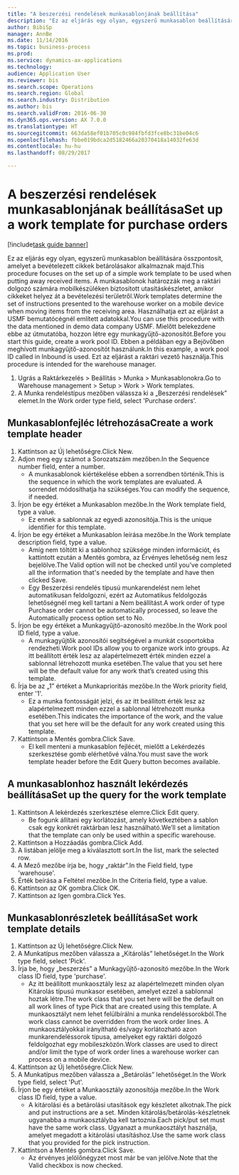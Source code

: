 ```yaml
--- 
title: "A beszerzési rendelések munkasablonjának beállítása"
description: "Ez az eljárás egy olyan, egyszerű munkasablon beállítására összpontosít, amelyet a bevételezett cikkek betárolásakor alkalmaznak majd."
author: BibiSp
manager: AnnBe
ms.date: 11/14/2016
ms.topic: business-process
ms.prod: 
ms.service: dynamics-ax-applications
ms.technology: 
audience: Application User
ms.reviewer: bis
ms.search.scope: Operations
ms.search.region: Global
ms.search.industry: Distribution
ms.author: bis
ms.search.validFrom: 2016-06-30
ms.dyn365.ops.version: AX 7.0.0
ms.translationtype: HT
ms.sourcegitcommit: 663da58ef01b705c0c984fbfd3fce8bc31be04c6
ms.openlocfilehash: fbbe019bdca2d5182466a20370418a14032fe63d
ms.contentlocale: hu-hu
ms.lasthandoff: 08/29/2017

---
```

# <a name="set-up-a-work-template-for-purchase-orders"></a><span data-ttu-id="25b3b-103">A beszerzési rendelések munkasablonjának beállítása</span><span class="sxs-lookup"><span data-stu-id="25b3b-103">Set up a work template for purchase orders</span></span>

[!include[task guide banner](../../includes/task-guide-banner.md)]

<span data-ttu-id="25b3b-104">Ez az eljárás egy olyan, egyszerű munkasablon beállítására összpontosít, amelyet a bevételezett cikkek betárolásakor alkalmaznak majd.</span><span class="sxs-lookup"><span data-stu-id="25b3b-104">This procedure focuses on the set up of a simple work template to be used when putting away received items.</span></span> <span data-ttu-id="25b3b-105">A munkasablonok határozzák meg a raktári dolgozó számára mobilkészüléken biztosított utasításkészletet, amikor cikkeket helyez át a bevételezési területről.</span><span class="sxs-lookup"><span data-stu-id="25b3b-105">Work templates determine the set of instructions presented to the warehouse worker on a mobile device when moving items from the receiving area.</span></span> <span data-ttu-id="25b3b-106">Használhatja ezt az eljárást a USMF bemutatócégnél említett adatokkal.</span><span class="sxs-lookup"><span data-stu-id="25b3b-106">You can use this procedure with the data mentioned in demo data company USMF.</span></span> <span data-ttu-id="25b3b-107">Mielőtt belekezdene ebbe az útmutatóba, hozzon létre egy munkagyűjtő-azonosítót.</span><span class="sxs-lookup"><span data-stu-id="25b3b-107">Before you start this guide, create a work pool ID.</span></span> <span data-ttu-id="25b3b-108">Ebben a példában egy a Bejövőben meghívott munkagyűjtő-azonosítót használunk.</span><span class="sxs-lookup"><span data-stu-id="25b3b-108">In this example, a work pool ID called in Inbound is used.</span></span> <span data-ttu-id="25b3b-109">Ezt az eljárást a raktári vezető használja.</span><span class="sxs-lookup"><span data-stu-id="25b3b-109">This procedure is intended for the warehouse manager.</span></span>

1. <span data-ttu-id="25b3b-110">Ugrás a Raktárkezelés > Beállítás > Munka > Munkasablonokra.</span><span class="sxs-lookup"><span data-stu-id="25b3b-110">Go to Warehouse management > Setup > Work > Work templates.</span></span>
2. <span data-ttu-id="25b3b-111">A Munka rendeléstípus mezőben válassza ki a „Beszerzési rendelések” elemet.</span><span class="sxs-lookup"><span data-stu-id="25b3b-111">In the Work order type field, select 'Purchase orders'.</span></span>

## <a name="create-a-work-template-header"></a><span data-ttu-id="25b3b-112">Munkasablonfejléc létrehozása</span><span class="sxs-lookup"><span data-stu-id="25b3b-112">Create a work template header</span></span>
1. <span data-ttu-id="25b3b-113">Kattintson az Új lehetőségre.</span><span class="sxs-lookup"><span data-stu-id="25b3b-113">Click New.</span></span>
2. <span data-ttu-id="25b3b-114">Adjon meg egy számot a Sorozatszám mezőben.</span><span class="sxs-lookup"><span data-stu-id="25b3b-114">In the Sequence number field, enter a number.</span></span>
    * <span data-ttu-id="25b3b-115">A munkasablonok kiértékelése ebben a sorrendben történik.</span><span class="sxs-lookup"><span data-stu-id="25b3b-115">This is the sequence in which the work templates are evaluated.</span></span> <span data-ttu-id="25b3b-116">A sorrendet módosíthatja ha szükséges.</span><span class="sxs-lookup"><span data-stu-id="25b3b-116">You can modify the sequence, if needed.</span></span>  
3. <span data-ttu-id="25b3b-117">Írjon be egy értéket a Munkasablon mezőbe.</span><span class="sxs-lookup"><span data-stu-id="25b3b-117">In the Work template field, type a value.</span></span>
    * <span data-ttu-id="25b3b-118">Ez ennek a sablonnak az egyedi azonosítója.</span><span class="sxs-lookup"><span data-stu-id="25b3b-118">This is the unique identifier for this template.</span></span>  
4. <span data-ttu-id="25b3b-119">Írjon be egy értéket a Munkasablon leírása mezőbe.</span><span class="sxs-lookup"><span data-stu-id="25b3b-119">In the Work template description field, type a value.</span></span>
    * <span data-ttu-id="25b3b-120">Amíg nem töltött ki a sablonhoz szüksége minden információt, és kattintott ezután a Mentés gombra, az Érvényes lehetőség nem lesz bejelölve.</span><span class="sxs-lookup"><span data-stu-id="25b3b-120">The Valid option will not be checked until you’ve completed all the information that's needed by the template and have then clicked Save.</span></span>  
    * <span data-ttu-id="25b3b-121">Egy Beszerzési rendelés típusú munkarendelést nem lehet automatikusan feldolgozni, ezért az Automatikus feldolgozás lehetőségnél meg kell tartani a Nem beállítást.</span><span class="sxs-lookup"><span data-stu-id="25b3b-121">A work order of type Purchase order cannot be automatically processed, so leave the  Automatically process option set to No.</span></span>  
5. <span data-ttu-id="25b3b-122">Írjon be egy értéket a Munkagyűjtő-azonosító mezőbe.</span><span class="sxs-lookup"><span data-stu-id="25b3b-122">In the Work pool ID field, type a value.</span></span>
    * <span data-ttu-id="25b3b-123">A munkagyűjtők azonosítói segítségével a munkát csoportokba rendezheti.</span><span class="sxs-lookup"><span data-stu-id="25b3b-123">Work pool IDs allow you to organize work into groups.</span></span> <span data-ttu-id="25b3b-124">Az itt beállított érték lesz az alapértelmezett érték minden ezzel a sablonnal létrehozott munka esetében.</span><span class="sxs-lookup"><span data-stu-id="25b3b-124">The value that you set here will be the default value for any work that’s created using this template.</span></span>  
6. <span data-ttu-id="25b3b-125">Írja be az „1” értéket a Munkaprioritás mezőbe.</span><span class="sxs-lookup"><span data-stu-id="25b3b-125">In the Work priority field, enter '1'.</span></span>
    * <span data-ttu-id="25b3b-126">Ez a munka fontosságát jelzi, és az itt beállított érték lesz az alapértelmezett minden ezzel a sablonnal létrehozott munka esetében.</span><span class="sxs-lookup"><span data-stu-id="25b3b-126">This indicates the importance of the work, and the value that you set here will be the default for any work created using this template.</span></span>  
7. <span data-ttu-id="25b3b-127">Kattintson a Mentés gombra.</span><span class="sxs-lookup"><span data-stu-id="25b3b-127">Click Save.</span></span>
    * <span data-ttu-id="25b3b-128">El kell menteni a munkasablon fejlécét, mielőtt a Lekérdezés szerkesztése gomb elérhetővé válna.</span><span class="sxs-lookup"><span data-stu-id="25b3b-128">You must save the work template header before the Edit Query button becomes available.</span></span>  

## <a name="set-up-the-query-for-the-work-template"></a><span data-ttu-id="25b3b-129">A munkasablonhoz használt lekérdezés beállítása</span><span class="sxs-lookup"><span data-stu-id="25b3b-129">Set up the query for the work template</span></span>
1. <span data-ttu-id="25b3b-130">Kattintson A lekérdezés szerkesztése elemre.</span><span class="sxs-lookup"><span data-stu-id="25b3b-130">Click Edit query.</span></span>
    * <span data-ttu-id="25b3b-131">Be fogunk állítani egy korlátozást, amely következtében a sablon csak egy konkrét raktárban lesz használható.</span><span class="sxs-lookup"><span data-stu-id="25b3b-131">We’ll set a limitation that the template can only be used within a specific warehouse.</span></span>  
2. <span data-ttu-id="25b3b-132">Kattintson a Hozzáadás gombra.</span><span class="sxs-lookup"><span data-stu-id="25b3b-132">Click Add.</span></span>
3. <span data-ttu-id="25b3b-133">A listában jelölje meg a kiválasztott sort.</span><span class="sxs-lookup"><span data-stu-id="25b3b-133">In the list, mark the selected row.</span></span>
4. <span data-ttu-id="25b3b-134">A Mező mezőbe írja be, hogy „raktár”.</span><span class="sxs-lookup"><span data-stu-id="25b3b-134">In the Field field, type 'warehouse'.</span></span>
5. <span data-ttu-id="25b3b-135">Érték beírása a Feltétel mezőbe.</span><span class="sxs-lookup"><span data-stu-id="25b3b-135">In the Criteria field, type a value.</span></span>
6. <span data-ttu-id="25b3b-136">Kattintson az OK gombra.</span><span class="sxs-lookup"><span data-stu-id="25b3b-136">Click OK.</span></span>
7. <span data-ttu-id="25b3b-137">Kattintson az Igen gombra.</span><span class="sxs-lookup"><span data-stu-id="25b3b-137">Click Yes.</span></span>

## <a name="set-work-template-details"></a><span data-ttu-id="25b3b-138">Munkasablonrészletek beállítása</span><span class="sxs-lookup"><span data-stu-id="25b3b-138">Set work template details</span></span>
1. <span data-ttu-id="25b3b-139">Kattintson az Új lehetőségre.</span><span class="sxs-lookup"><span data-stu-id="25b3b-139">Click New.</span></span>
2. <span data-ttu-id="25b3b-140">A Munkatípus mezőben válassza a „Kitárolás” lehetőséget.</span><span class="sxs-lookup"><span data-stu-id="25b3b-140">In the Work type field, select 'Pick'.</span></span>
3. <span data-ttu-id="25b3b-141">Írja be, hogy „beszerzés” a Munkagyűjtő-azonosító mezőbe.</span><span class="sxs-lookup"><span data-stu-id="25b3b-141">In the Work class ID field, type 'purchase'.</span></span>
    * <span data-ttu-id="25b3b-142">Az itt beállított munkaosztály lesz az alapértelmezett minden olyan Kitárolás típusú munkasor esetében, amelyet ezzel a sablonnal hoztak létre.</span><span class="sxs-lookup"><span data-stu-id="25b3b-142">The work class that you set here will be the default on all work lines of type Pick that are created using this template.</span></span> <span data-ttu-id="25b3b-143">A munkaosztályt nem lehet felülbírálni a munka rendeléssorokból.</span><span class="sxs-lookup"><span data-stu-id="25b3b-143">The work class cannot be overridden from the work order lines.</span></span> <span data-ttu-id="25b3b-144">A munkaosztályokkal irányítható és/vagy korlátozható azon munkarendeléssorok típusa, amelyeket egy raktári dolgozó feldolgozhat egy mobileszközön.</span><span class="sxs-lookup"><span data-stu-id="25b3b-144">Work classes are used to direct and/or limit the type of work order lines a warehouse worker can process on a mobile device.</span></span>  
4. <span data-ttu-id="25b3b-145">Kattintson az Új lehetőségre.</span><span class="sxs-lookup"><span data-stu-id="25b3b-145">Click New.</span></span>
5. <span data-ttu-id="25b3b-146">A Munkatípus mezőben válassza a „Betárolás” lehetőséget.</span><span class="sxs-lookup"><span data-stu-id="25b3b-146">In the Work type field, select 'Put'.</span></span>
6. <span data-ttu-id="25b3b-147">Írjon be egy értéket a Munkaosztály azonosítója mezőbe.</span><span class="sxs-lookup"><span data-stu-id="25b3b-147">In the Work class ID field, type a value.</span></span>
    * <span data-ttu-id="25b3b-148">A kitárolási és a betárolási utasítások egy készletet alkotnak.</span><span class="sxs-lookup"><span data-stu-id="25b3b-148">The pick and put instructions are a set.</span></span> <span data-ttu-id="25b3b-149">Minden kitárolás/betárolás-készletnek ugyanabba a munkaosztályba kell tartoznia.</span><span class="sxs-lookup"><span data-stu-id="25b3b-149">Each pick/put set must have the same work class.</span></span> <span data-ttu-id="25b3b-150">Ugyanazt a munkaosztályt használja, amelyet megadott a kitárolási utasításhoz.</span><span class="sxs-lookup"><span data-stu-id="25b3b-150">Use the same work class that you provided for the pick instruction.</span></span>  
7. <span data-ttu-id="25b3b-151">Kattintson a Mentés gombra.</span><span class="sxs-lookup"><span data-stu-id="25b3b-151">Click Save.</span></span>
    * <span data-ttu-id="25b3b-152">Az érvényes jelölőnégyzet most már be van jelölve.</span><span class="sxs-lookup"><span data-stu-id="25b3b-152">Note that the Valid checkbox is now checked.</span></span>  


